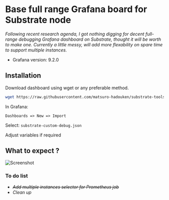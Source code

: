 # Base full range Grafana board for Substrate node

_Following recent research agenda, I got nothing digging for decent full-range debugging Grafana dashboard on Substrate, thought it will be worth to make one. Currently a little messy, will add more flexability on spare time to support multiple instances._

* Grafana version: 9.2.0

## Installation

Download dashboard using wget or any preferable method.

```sh
wget https://raw.githubusercontent.com/matsuro-hadouken/substrate-tools/main/substrate-custom-debug.json
```

In Grafana:

`Dashboards => New => Import`

Select: `substrate-custom-debug.json`

Adjust variables if required

## What to expect ?

![Screenshot](https://raw.githubusercontent.com/matsuro-hadouken/substrate-tools/main/grafana_custom_dashboard/substrate-custom-debug.png?raw=true)

### To do list

* ~~_Add multiple instances selector for Prometheus job_~~
* _Clean up_
